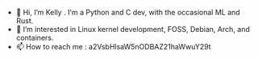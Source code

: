 - 👋 Hi, I’m Kelly . I'm a Python and C dev, with the occasional ML and Rust. 
- 👀 I’m interested in Linux kernel development, FOSS, Debian, Arch, and containers.
- 📫 How to reach me : a2VsbHlsaW5nODBAZ21haWwuY29t

<!---
kellyling80/kellyling80 is a ✨ special ✨ repository because its `README.md` (this file) appears on your GitHub profile.
You can click the Preview link to take a look at your changes.
--->
